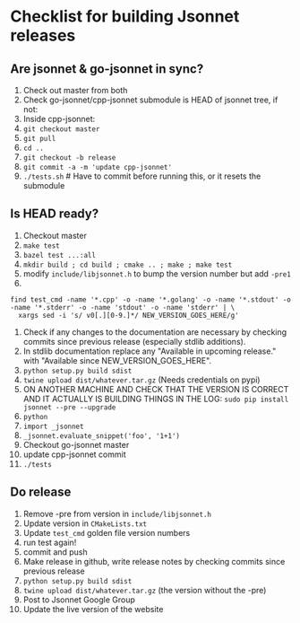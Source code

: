 # Checklist for building Jsonnet releases

## Are jsonnet & go-jsonnet in sync?
1) Check out master from both
1) Check go-jsonnet/cpp-jsonnet submodule is HEAD of jsonnet tree, if not:
1) Inside cpp-jsonnet:
1) `git checkout master`
1) `git pull`
1) `cd ..`
1) `git checkout -b release`
1) `git commit -a -m 'update cpp-jsonnet'`
1) `./tests.sh`  # Have to commit before running this, or it resets the submodule

## Is HEAD ready?
1) Checkout master
1) `make test`
1) `bazel test ...:all`
1) `mkdir build ; cd build ; cmake .. ; make ; make test`
1) modify `include/libjsonnet.h` to bump the version number but add `-pre1`
1)
```
find test_cmd -name '*.cpp' -o -name '*.golang' -o -name '*.stdout' -o -name '*.stderr' -o -name 'stdout' -o -name 'stderr' | \
  xargs sed -i 's/ v0[.][0-9.]*/ NEW_VERSION_GOES_HERE/g'
```
1) Check if any changes to the documentation are necessary by checking commits since previous release (especially stdlib additions).
1) In stdlib documentation replace any "Available in upcoming release." with "Available since NEW_VERSION_GOES_HERE".
1) `python setup.py build sdist`
1) `twine upload dist/whatever.tar.gz`  (Needs credentials on pypi)
1) ON ANOTHER MACHINE AND CHECK THAT THE VERSION IS CORRECT AND IT ACTUALLY IS BUILDING THINGS IN THE LOG: `sudo pip install jsonnet --pre --upgrade`
1) `python`
1) `import _jsonnet`
1) `_jsonnet.evaluate_snippet('foo', '1+1')`
1) Checkout go-jsonnet master
1) update cpp-jsonnet commit
1) `./tests`

## Do release
1) Remove -pre from version in `include/libjsonnet.h`
1) Update version in `CMakeLists.txt`
1) Update `test_cmd` golden file version numbers
1) run test again!
1) commit and push
1) Make release in github, write release notes by checking commits since previous release
1) `python setup.py build sdist`
1) `twine upload dist/whatever.tar.gz` (the version without the -pre)
1) Post to Jsonnet Google Group
1) Update the live version of the website
